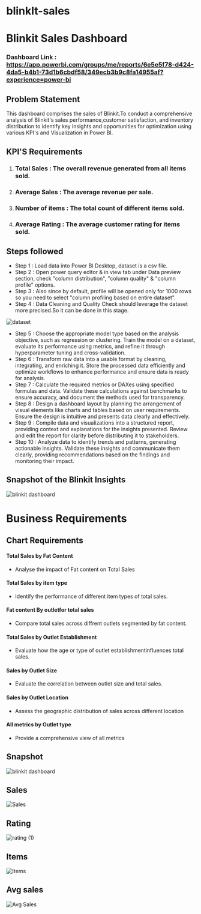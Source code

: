# blinkIt-sales
# Blinkit Sales Dashboard

### Dashboard Link : https://app.powerbi.com/groups/me/reports/6e5e5f78-d424-4da5-b4b1-73d1b6cbdf58/349ecb3b9c8fa14955af?experience=power-bi

## Problem Statement

This dashboard comprises the sales of Blinkit.To conduct a comprehensive analysis of Blinkit's sales performance,customer satisfaction, and inventory distribution to identify key insights and opportunities for optimization using various KPI's and Visualization in Power BI.

## KPI'S Requirements
1. ### Total Sales : The overall revenue generated from all items sold.

2. ### Average Sales : The average revenue per sale.

3. ### Number of items : The total count of different items sold.

4. ### Average Rating : The average customer rating for items sold.

## Steps followed 

- Step 1 : Load data into Power BI Desktop, dataset is a csv file.
- Step 2 : Open power query editor & in view tab under Data preview section, check "column distribution", "column quality" & "column profile" options.
- Step 3 : Also since by default, profile will be opened only for 1000 rows so you need to select "column profiling based on entire dataset".
- Step 4 : Data Cleaning and Quality Check should leverage the dataset more precised.So it can be done in this stage.

![dataset](https://github.com/user-attachments/assets/429a6e66-d300-4126-82f4-9a4d09da74ac)

- Step 5 : Choose the appropriate model type based on the analysis objective, such as regression or clustering. Train the model on a dataset, evaluate its performance using metrics, and refine it through hyperparameter tuning and cross-validation.
- Step 6 : Transform raw data into a usable format by cleaning, integrating, and enriching it. Store the processed data efficiently and optimize workflows to enhance performance and ensure data is ready for analysis.
- Step 7 : Calculate the required metrics or DAXes using specified formulas and data. Validate these calculations against benchmarks to ensure accuracy, and document the methods used for transparency.
- Step 8 : Design a dashboard layout by planning the arrangement of visual elements like charts and tables based on user requirements. Ensure the design is intuitive and presents data clearly and effectively.
- Step 9 : Compile data and visualizations into a structured report, providing context and explanations for the insights presented. Review and edit the report for clarity before distributing it to stakeholders.
- Step 10 : Analyze data to identify trends and patterns, generating actionable insights. Validate these insights and communicate them clearly, providing recommendations based on the findings and monitoring their impact.


## Snapshot of the Blinkit Insights

![blinkit dashboard](https://github.com/user-attachments/assets/27f4a17a-737b-4d8d-923f-3610f174e53b)

# Business Requirements

## Chart Requirements

#### Total Sales by Fat Content
-  Analyse the impact of Fat content on Total Sales

#### Total Sales by item type
- Identify the performance of different item types of total sales.

#### Fat content By outletfor total sales
- Compare total sales across diffrent outlets segmented by fat content.

#### Total Sales by Outlet Establishment
- Evaluate how the age or type of outlet establishmentinfluences total sales.

#### Sales by Outlet Size
- Evaluate the correlation between outlet size and total sales.

#### Sales by Outlet Location
- Assess the geographic distribution of sales across different location

#### All metrics by Outlet type
- Provide a comprehensive view of all metrics

 ## Snapshot


![blinkit dashboard](https://github.com/user-attachments/assets/27f4a17a-737b-4d8d-923f-3610f174e53b)

## Sales
![Sales](https://github.com/user-attachments/assets/e23613d5-5e71-405c-aa67-844b1026482f)


## Rating
![rating (1)](https://github.com/user-attachments/assets/b155561a-ce86-4e7c-b9a2-6f8ec31a76c8)


## Items
![Items](https://github.com/user-attachments/assets/4cef08fa-20d6-452a-a898-8cb38689a67b)


## Avg sales
![Avg Sales](https://github.com/user-attachments/assets/1a0b88cb-d143-450d-a20c-d4237c52fdb1)
